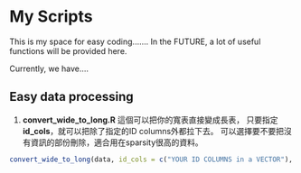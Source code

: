 # My Scripts
This is my space for easy coding.......
In the FUTURE, a lot of useful functions will be provided here.

Currently, we have....

## Easy data processing
1. **convert_wide_to_long.R**
這個可以把你的寬表直接變成長表，
只要指定**id_cols**，就可以把除了指定的ID columns外都拉下去。
可以選擇要不要把沒有資訊的部份刪除，適合用在sparsity很高的資料。
```R
convert_wide_to_long(data, id_cols = c("YOUR ID COLUMNS in a VECTOR"), preserve_types = TRUE, remove_empty = TRUE)
```


